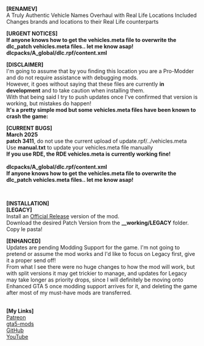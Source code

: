 <b>[RENAMEV]</b><br>
A Truly Authentic Vehicle Names Overhaul with Real Life Locations Included<br>
Changes brands and locations to their Real Life counterparts


<b>[URGENT NOTICES]</b><br>
<b>If anyone knows how to get the vehicles.meta file to overwrite the dlc_patch vehicles.meta files.. let me know asap! </b><br>
<b>dlcpacks/A_global/dlc.rpf/content.xml</b>


<b>[DISCLAIMER]</b><br>
I'm going to assume that by you finding this location you are a Pro-Modder and do not require assistance with debugging mods.<br>
However, it goes without saying that these files are currently **in development** and to take caution when installing them.<br>
With that being said I try to push updates once I've confirmed that version is working, but mistakes do happen!<br>
**It's a pretty simple mod but some vehicles.meta files have been known to crash the game:**

<b>[CURRENT BUGS]</b><br>
<b>March 2025</b><br>
**patch 3411**, do not use the current upload of update.rpf/../vehicles.meta<br> 
Use <b>manual.txt</b> to update your vehicles.meta file manually<br>
<b>If you use RDE, the RDE vehicles.meta is currently working fine!</b><br>
<br>
<b>dlcpacks/A_global/dlc.rpf/content.xml</b><br>
<b>If anyone knows how to get the vehicles.meta file to overwrite the dlc_patch vehicles.meta files.. let me know asap! </b>

<br>

<b>[INSTALLATION]</b><br>
<b>[LEGACY]</b><br>
Install an <a href="https://www.gta5-mods.com/misc/replaced-game-names">Official Release</a> version of the mod.<br>
Download the desired Patch Version from the <b>__working/LEGACY</b> folder.<br>
Copy le pasta!

<b>[ENHANCED]</b><br>
Updates are pending Modding Support for the game. I'm not going to pretend or assume the mod works and I'd like to focus on Legacy first, give it a proper send off!<br>
From what I see there were no huge changes to how the mod will work, but with split versions it may get trickier to manage, and updates for Legacy may take longer as priority drops, since I will definitely be moving onto Enhanced GTA 5 once modding support arrives for it, and deleting the game after most of my must-have mods are transferred. 



<br>
<b>[My Links]</b><br>
<a href="https://patreon.com/shifuguru">Patreon</a><br>
<a href="https://www.gta5-mods.com/users/shifuguru">gta5-mods</a><br>
<a href="https://github.com/shifuguru">GitHub</a><br>
<a href="https://www.youtube.com/@shifugurugaming">YouTube</a><br>
